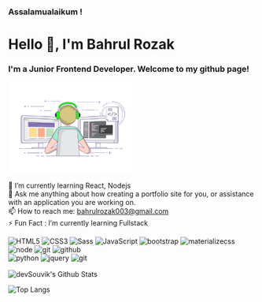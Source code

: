  
### Assalamualaikum !
### <h1>Hello 👋, I'm Bahrul Rozak</h1>
### I'm a Junior Frontend Developer. Welcome to my github page! <br>
<img align="center" alt="GIF" src="https://raw.githubusercontent.com/devSouvik/devSouvik/master/gif3.gif" width="250"/>

 🌱 I’m currently learning React, Nodejs <br> 
 💬 Ask me anything about how creating a portfolio site for you, or assistance with an application you are working on. <br>
 📫 How to reach me: bahrulrozak003@gmail.com <br>
 ⚡ Fun Fact : I’m currently learning Fullstack <br>

![HTML5](https://img.shields.io/badge/html%205-grey?style=for-the-badge&logo=html5&logoColor=white&labelColor=ee1717)
![CSS3](https://img.shields.io/badge/css%203-grey?style=for-the-badge&logo=css3&logoColor=white&labelColor=ee1717)
![Sass](https://img.shields.io/badge/sass-grey?style=for-the-badge&logo=sass&logoColor=white&labelColor=ee1717)
![JavaScript](https://img.shields.io/badge/-JavaScript-grey?style=for-the-badge&logo=javascript&logoColor=white&labelColor=ee1717)
![bootstrap](https://img.shields.io/badge/-bootstrap-grey?style=for-the-badge&logo=bootstrap&logoColor=white&labelColor=ee1717)
![materializecss](https://img.shields.io/badge/Materialize%20css-grey?style=for-the-badge&logo=google&logoColor=white&labelColor=ee1717)
<br>
![node](https://img.shields.io/badge/-node-grey?style=for-the-badge&logo=node.js&logoColor=white&labelColor=ee1717)
![git](https://img.shields.io/badge/-git-grey?style=for-the-badge&logo=git&logoColor=white&labelColor=ee1717)
![github](https://img.shields.io/badge/-github-grey?style=for-the-badge&logo=github&logoColor=white&labelColor=ee1717)
<br>
![python](https://img.shields.io/badge/-python-grey?style=for-the-badge&logo=python&logoColor=white&labelColor=ee1717)
![jquery](https://img.shields.io/badge/-jquery-grey?style=for-the-badge&logo=jquery&logoColor=white&labelColor=ee1717)
![git](https://img.shields.io/badge/-git-grey?style=for-the-badge&logo=git&logoColor=white&labelColor=ee1717)


<img align="center" src="https://github-readme-stats.vercel.app/api?username=Bahrul-Rozak&include_all_commits=true&count_private=true&show_icons=true&line_height=20&title_color=fff&icon_color=fff&text_color=fff&bg_color=0,000000,ee1717" alt="devSouvik's Github Stats">

![Top Langs](https://github-readme-stats.vercel.app/api/top-langs/?username=Bahrul-Rozak&theme=radical&title_color=fff&text_color=fff)



